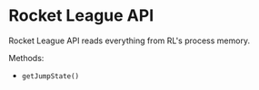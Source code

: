 # Rocket League API

Rocket League API reads everything from RL's process memory.

Methods:
- `getJumpState()`
